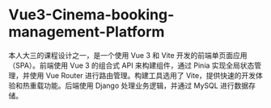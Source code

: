 # Vue3-Cinema-booking-management-Platform
本人大三的课程设计之一，是一个使用 Vue 3 和 Vite 开发的前端单页面应用（SPA）。前端使用 Vue 3 的组合式 API 来构建组件，通过 Pinia 实现全局状态管理，并使用 Vue Router 进行路由管理。构建工具选用了 Vite，提供快速的开发体验和热重载功能。后端使用 Django 处理业务逻辑，并通过 MySQL 进行数据存储。
